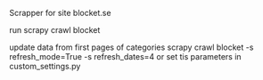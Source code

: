 Scrapper for site blocket.se



run 
scrapy crawl blocket

update data from first pages of categories
scrapy crawl blocket -s refresh_mode=True -s refresh_dates=4
or set tis parameters in custom_settings.py
